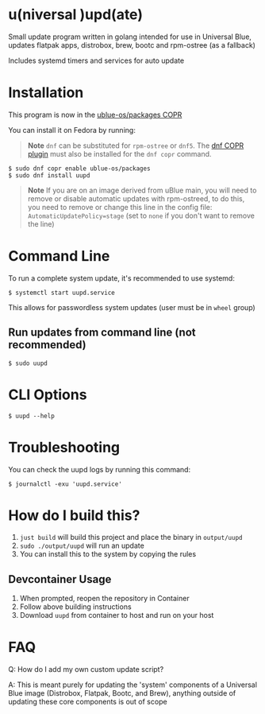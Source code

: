 # u(niversal )upd(ate) 

Small update program written in golang intended for use in Universal Blue, updates flatpak apps, distrobox, brew, bootc and rpm-ostree (as a fallback)

Includes systemd timers and services for auto update

# Installation

This program is now in the [ublue-os/packages COPR](https://copr.fedorainfracloud.org/coprs/ublue-os/packages/)

You can install it on Fedora by running:

> **Note**
> `dnf` can be substituted for `rpm-ostree` or `dnf5`. The [dnf COPR plugin](https://dnf-plugins-core.readthedocs.io/en/latest/copr.html) must also be installed for the `dnf copr` command.

```
$ sudo dnf copr enable ublue-os/packages
$ sudo dnf install uupd
```

> **Note**
> If you are on an image derived from uBlue main, you will need to remove or disable automatic updates with rpm-ostreed, to do this, you need to remove or change this line in the config file: `AutomaticUpdatePolicy=stage` (set to `none` if you don't want to remove the line)


# Command Line

To run a complete system update, it's recommended to use systemd:

```
$ systemctl start uupd.service
```

This allows for passwordless system updates (user must be in `wheel` group)


## Run updates from command line (not recommended)

```
$ sudo uupd
```

# CLI Options

```
$ uupd --help
```

# Troubleshooting

You can check the uupd logs by running this command:
```
$ journalctl -exu 'uupd.service'
```

# How do I build this?

1. `just build` will build this project and place the binary in `output/uupd`
1. `sudo ./output/uupd` will run an update
1. You can install this to the system by copying the rules

##  Devcontainer Usage
  1. When prompted, reopen the repository in Container
  2. Follow above building instructions
  3. Download `uupd` from container to host and run on your host

# FAQ

Q: How do I add my own custom update script?

A: This is meant purely for updating the 'system' components of a Universal Blue image (Distrobox, Flatpak, Bootc, and Brew), anything outside of updating these core components is out of scope
